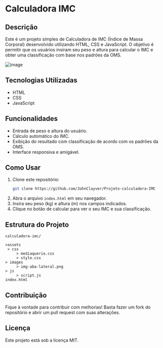 # Calculadora IMC

## Descrição
Este é um projeto simples de Calculadora de IMC (Índice de Massa Corporal) desenvolvido utilizando HTML, CSS e JavaScript. O objetivo é permitir que os usuários insiram seu peso e altura para calcular o IMC e obter uma classificação com base nos padrões da OMS.

![image](https://github.com/user-attachments/assets/d2e7dbc7-e977-4b87-925c-0f87f054a34c)

## Tecnologias Utilizadas
- HTML
- CSS
- JavaScript

## Funcionalidades
- Entrada de peso e altura do usuário.
- Cálculo automático do IMC.
- Exibição do resultado com classificação de acordo com os padrões da OMS.
- Interface responsiva e amigável.

## Como Usar
1. Clone este repositório:
   ```bash
   git clone https://github.com/JohnClayver/Projeto-calculadora-IMC
   ```
2. Abra o arquivo `index.html` em seu navegador.
3. Insira seu peso (kg) e altura (m) nos campos indicados.
4. Clique no botão de calcular para ver o seu IMC e sua classificação.

## Estrutura do Projeto
```
calculadora-imc/

>assets
 > css
     > mediaquerie.css
     > style.css
> images
     > img-aba-lateral.png
> js
     > script.js
index.html
```

## Contribuição
Fique à vontade para contribuir com melhorias! Basta fazer um fork do repositório e abrir um pull request com suas alterações.

## Licença
Este projeto está sob a licença MIT.



